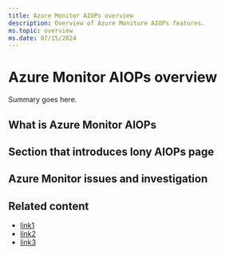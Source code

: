 ```yaml
---
title: Azure Monitor AIOPs overview
description: Overview of Azure Moniture AIOPs features.
ms.topic: overview
ms.date: 07/15/2024
---
```


# Azure Monitor AIOPs overview

Summary goes here.

## What is Azure Monitor AIOPs

## Section that introduces lony AIOPs page

## Azure Monitor issues and investigation


## Related content

- [link1]()
- [link2]()
- [link3]()